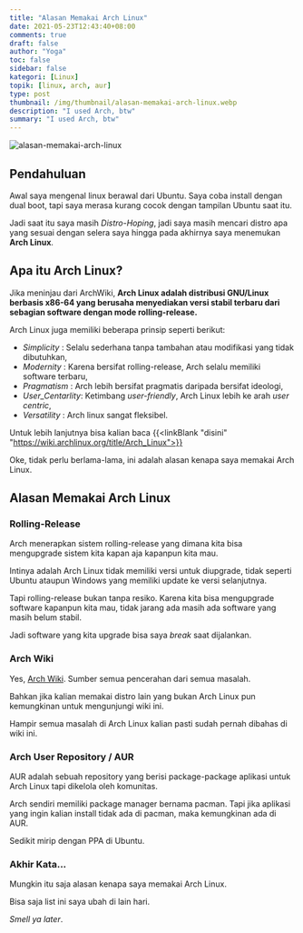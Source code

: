 ```yaml
---
title: "Alasan Memakai Arch Linux"
date: 2021-05-23T12:43:40+08:00
comments: true
draft: false
author: "Yoga"
toc: false
sidebar: false
kategori: [Linux]
topik: [linux, arch, aur]
type: post
thumbnail: /img/thumbnail/alasan-memakai-arch-linux.webp
description: "I used Arch, btw"
summary: "I used Arch, btw"
---
```



![alasan-memakai-arch-linux](/img/thumbnail/alasan-memakai-arch-linux.webp)

## Pendahuluan

Awal saya mengenal linux berawal dari Ubuntu. Saya coba install dengan dual boot, tapi saya merasa kurang cocok dengan tampilan Ubuntu saat itu.

Jadi saat itu saya masih _Distro-Hoping_, jadi saya masih mencari distro apa yang sesuai dengan selera saya hingga pada akhirnya saya menemukan **Arch Linux**.

## Apa itu Arch Linux?

Jika meninjau dari ArchWiki, **Arch Linux adalah distribusi GNU/Linux berbasis x86-64 yang berusaha menyediakan versi stabil terbaru dari sebagian software dengan mode rolling-release.**

Arch Linux juga memiliki beberapa prinsip seperti berikut:

- _Simplicity_      : Selalu sederhana tanpa tambahan atau modifikasi yang tidak dibutuhkan,
- _Modernity_       : Karena bersifat rolling-release, Arch selalu memiliki software terbaru,
- _Pragmatism_      : Arch lebih bersifat pragmatis daripada bersifat ideologi,
- _User\_Centarlity_: Ketimbang _user-friendly_, Arch Linux lebih ke arah _user centric_,
- _Versatility_     : Arch linux sangat fleksibel.

Untuk lebih lanjutnya bisa kalian baca {{<linkBlank "disini" "https://wiki.archlinux.org/title/Arch_Linux">}}

Oke, tidak perlu berlama-lama, ini adalah alasan kenapa saya memakai Arch Linux.

## Alasan Memakai Arch Linux

### Rolling-Release

Arch menerapkan sistem rolling-release yang dimana kita bisa mengupgrade sistem kita kapan aja kapanpun kita mau.

Intinya adalah Arch Linux tidak memiliki versi untuk diupgrade, tidak seperti Ubuntu ataupun Windows yang memiliki update ke versi selanjutnya.

Tapi rolling-release bukan tanpa resiko. Karena kita bisa mengupgrade software kapanpun kita mau, tidak jarang ada masih ada software yang masih belum stabil.

Jadi software yang kita upgrade bisa saya _break_ saat dijalankan.

### Arch Wiki

Yes, [Arch Wiki](https://wiki.archlinux.org/title/Main_page). Sumber semua pencerahan dari semua masalah.

Bahkan jika kalian memakai distro lain yang bukan Arch Linux pun kemungkinan untuk mengunjungi wiki ini.

Hampir semua masalah di Arch Linux kalian pasti sudah pernah dibahas di wiki ini.

### Arch User Repository / AUR

AUR adalah sebuah repository yang berisi package-package aplikasi untuk Arch Linux tapi dikelola oleh komunitas.

Arch sendiri memiliki package manager bernama pacman. Tapi jika aplikasi yang ingin kalian install tidak ada di pacman, maka kemungkinan ada di AUR.

Sedikit mirip dengan PPA di Ubuntu.

### Akhir Kata...

Mungkin itu saja alasan kenapa saya memakai Arch Linux.

Bisa saja list ini saya ubah di lain hari.

_Smell ya later_.